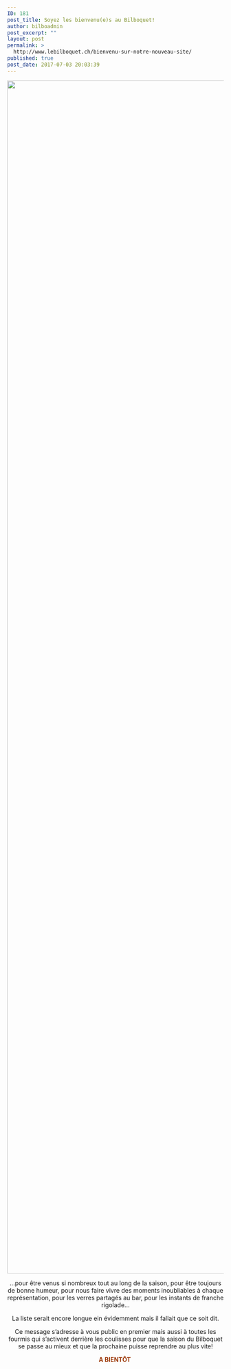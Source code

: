 ```yaml
---
ID: 181
post_title: Soyez les bienvenu(e)s au Bilboquet!
author: bilboadmin
post_excerpt: ""
layout: post
permalink: >
  http://www.lebilboquet.ch/bienvenu-sur-notre-nouveau-site/
published: true
post_date: 2017-07-03 20:03:39
---
```

<img class="aligncenter wp-image-1013 size-full" src="http://www.lebilboquet.ch/wp-content/uploads/2017/07/merci.jpg" alt="" width="5401" height="2777" />
<p style="text-align: center;">...pour être venus si nombreux tout au long de la saison, pour être toujours de bonne humeur, pour nous faire vivre des moments inoubliables à chaque représentation, pour les verres partagés au bar, pour les instants de franche rigolade...</p>
<p style="text-align: center;">La liste serait encore longue ein évidemment mais il fallait que ce soit dit.</p>
<p style="text-align: center;">Ce message s’adresse à vous public en premier mais aussi à toutes les fourmis qui s’activent derrière les coulisses pour que la saison du Bilboquet se passe au mieux et que la prochaine puisse reprendre au plus vite!</p>
<p style="text-align: center;"><span style="color: #993300;"><strong>A BIENTÔT </strong></span></p>